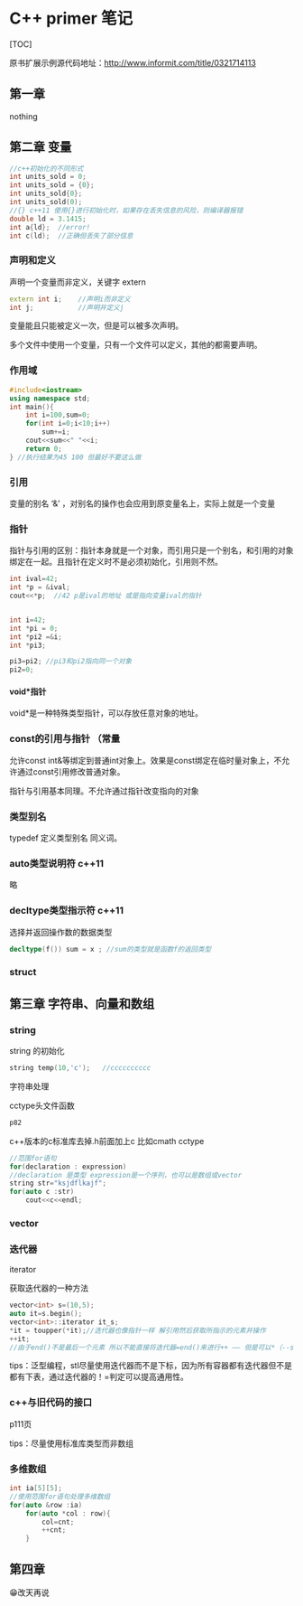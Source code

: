 # C++ primer 笔记

[TOC]

原书扩展示例源代码地址：http://www.informit.com/title/0321714113



## 第一章

nothing

## 第二章 变量

```c++
//c++初始化的不同形式
int units_sold = 0;
int units_sold = {0};
int units_sold{0}; 
int units_sold(0);
//{} c++11 使用{}进行初始化时，如果存在丢失信息的风险，则编译器报错
double ld = 3.1415;
int a{ld};  //error!
int c(ld);  //正确但丢失了部分信息
```

### 声明和定义

声明一个变量而非定义，关键字 extern

```c++
extern int i;    //声明i而非定义
int j;           //声明并定义j
```

变量能且只能被定义一次，但是可以被多次声明。

多个文件中使用一个变量，只有一个文件可以定义，其他的都需要声明。

### 作用域

```c++
#include<iostream>
using namespace std;
int main(){
	int i=100,sum=0;
	for(int i=0;i<10;i++)
	    sum+=i;
	cout<<sum<<" "<<i;
	return 0;
} //执行结果为45 100 但最好不要这么做
```

### 引用

变量的别名 ‘&’ ，对别名的操作也会应用到原变量名上，实际上就是一个变量

### 指针

指针与引用的区别：指针本身就是一个对象，而引用只是一个别名，和引用的对象绑定在一起。且指针在定义时不是必须初始化，引用则不然。

```c++
int ival=42;
int *p = &ival;
cout<<*p;  //42 p是ival的地址 或是指向变量ival的指针


int i=42;
int *pi = 0;
int *pi2 =&i;
int *pi3;

pi3=pi2; //pi3和pi2指向同一个对象
pi2=0;
```

#### void*指针

void*是一种特殊类型指针，可以存放任意对象的地址。

### const的引用与指针 （常量

允许const int&等绑定到普通int对象上。效果是const绑定在临时量对象上，不允许通过const引用修改普通对象。

指针与引用基本同理。不允许通过指针改变指向的对象

### 类型别名

typedef 定义类型别名 同义词。

### auto类型说明符 c++11

略

### decltype类型指示符 c++11

选择并返回操作数的数据类型

``` c++
decltype(f()) sum = x ; //sum的类型就是函数f的返回类型
```

### struct



## 第三章 字符串、向量和数组

### string

string 的初始化

```c++
string temp(10,'c');   //cccccccccc
```

字符串处理

cctype头文件函数

```c++
p82
```

c++版本的c标准库去掉.h前面加上c 比如cmath cctype



```c++
//范围for语句
for(declaration : expression)
//declaration 是类型 expression是一个序列，也可以是数组或vector
string str="ksjdflkajf";    
for(auto c :str)
    cout<<c<<endl;
```

### vector



### 迭代器

iterator

获取迭代器的一种方法

```c++
vector<int> s=(10,5);
auto it=s.begin();
vector<int>::iterator it_s;
*it = toupper(*it);//迭代器也像指针一样 解引用然后获取所指示的元素并操作
++it;
//由于end()不是最后一个元素 所以不能直接将迭代器=end()来进行++ —— 但是可以*（--s.end())来引用最后一个
```

tips：泛型编程，stl尽量使用迭代器而不是下标，因为所有容器都有迭代器但不是都有下表，通过迭代器的！=判定可以提高通用性。

### c++与旧代码的接口

 p111页

tips：尽量使用标准库类型而非数组



### 多维数组

```c++
int ia[5][5];
//使用范围for语句处理多维数组
for(auto &row :ia)
    for(auto *col : row){
        col=cnt;
        ++cnt;
    }
```

## 第四章

😁改天再说

